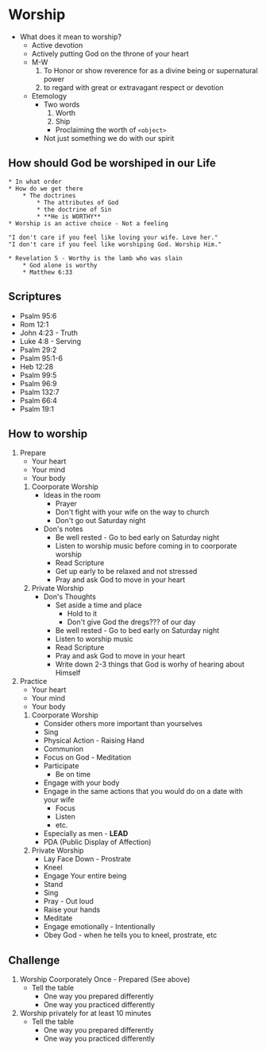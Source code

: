 # Worship

* What does it mean to worship?
    * Active devotion
    * Actively putting God on the throne of your heart
    * M-W
        1. To Honor or show reverence for as a divine being or supernatural power
        2. to regard with great or extravagant respect or devotion
    * Etemology
        * Two words
            1. Worth
            2. Ship
            * Proclaiming the worth of `<object>`
        * Not just something we do with our spirit

## How should God be worshiped in our Life
    * In what order
    * How do we get there
        * The doctrines
            * The attributes of God
            * the doctrine of Sin
            * **He is WORTHY**
    * Worship is an active choice - Not a feeling

    "I don't care if you feel like loving your wife. Love her."
    "I don't care if you feel like worshiping God. Worship Him."

    * Revelation 5 - Worthy is the lamb who was slain
        * God alone is worthy
        * Matthew 6:33

## Scriptures
* Psalm 95:6
* Rom 12:1
* John 4:23 - Truth
* Luke 4:8 - Serving
* Psalm 29:2
* Psalm 95:1-6
* Heb 12:28
* Psalm 99:5
* Psalm 96:9
* Psalm 132:7
* Psalm 66:4
* Psalm 19:1

## How to worship
1. Prepare
    * Your heart
    * Your mind
    * Your body
    1. Coorporate Worship
        * Ideas in the room
            * Prayer
            * Don't fight with your wife on the way to church
            * Don't go out Saturday night
        * Don's notes
            * Be well rested - Go to bed early on Saturday night
            * Listen to worship music before coming in to coorporate worship
            * Read Scripture
            * Get up early to be relaxed and not stressed
            * Pray and ask God to move in your heart
    2. Private Worship
        * Don's Thoughts
            * Set aside a time and place
                * Hold to it
                * Don't give God the dregs??? of our day
            * Be well rested - Go to bed early on Saturday night
            * Listen to worship music
            * Read Scripture
            * Pray and ask God to move in your heart
            * Write down 2-3 things that God is worhy of hearing about Himself
2. Practice
    * Your heart
    * Your mind
    * Your body
    1. Coorporate Worship
        * Consider others more important than yourselves
        * Sing
        * Physical Action - Raising Hand
        * Communion
        * Focus on God - Meditation
        * Participate
            * Be on time
        * Engage with your body
        * Engage in the same actions that you would do on a date with your wife
            * Focus
            * Listen
            * etc.
        * Especially as men - **LEAD**
        * PDA (Public Display of Affection)
    2. Private Worship
        * Lay Face Down - Prostrate
        * Kneel
        * Engage Your entire being
        * Stand
        * Sing
        * Pray - Out loud
        * Raise your hands
        * Meditate
        * Engage emotionally - Intentionally
        * Obey God - when he tells you to kneel, prostrate, etc

## Challenge
1. Worship Coorporately Once - Prepared (See above)
    * Tell the table 
        * One way you prepared differently
        * One way you practiced differently
2. Worship privately for at least 10 minutes
    * Tell the table
        * One way you prepared differently
        * One way you practiced differently